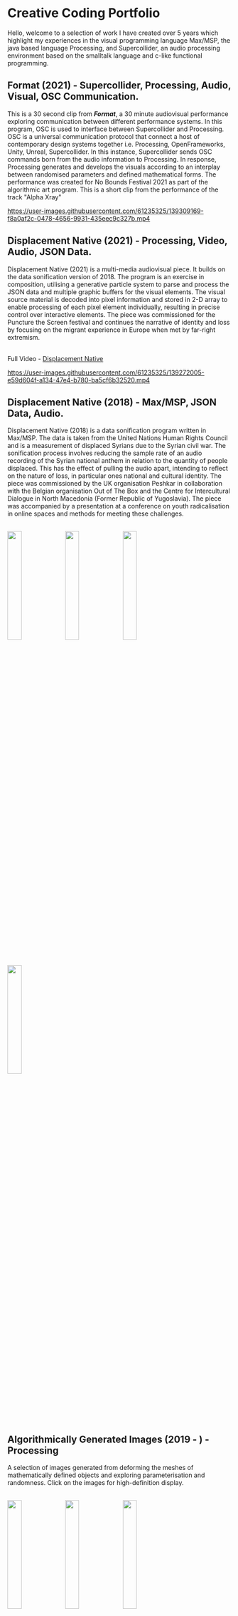 # Creative Coding Portfolio

<p>Hello, welcome to a selection of work I have created over 5 years which highlight my experiences in the visual programming language Max/MSP, the java based language Processing, and Supercollider, an audio processing environment based on the smalltalk language and c-like functional programming. </p>

  
  

## Format (2021) - Supercollider, Processing, Audio, Visual, OSC Communication. 

<p>This is a 30 second clip from <i><b>Format</b></i>, a 30 minute audiovisual performance exploring communication between different performance systems. In this program, OSC is used to interface between Supercollider and Processing. OSC is a universal communication protocol that connect a host of contemporary design systems together i.e. Processing, OpenFrameworks, Unity, Unreal, Supercollider.
In this instance, Supercollider sends OSC commands born from the audio information to Processing. In response, Processing generates and develops the visuals according to an interplay between randomised parameters and defined mathematical forms. The performance was created for No Bounds Festival 2021 as part of the algorithmic art program. This is a short clip from the performance of the track "Alpha Xray" </p> 



https://user-images.githubusercontent.com/61235325/139309169-f8a0af2c-0478-4656-9931-435eec9c327b.mp4






## Displacement Native (2021) - Processing, Video, Audio, JSON Data.

<p>Displacement Native (2021) is a multi-media audiovisual piece. It builds on the data sonification version of 2018. The program is an exercise in composition, utilising a generative particle system to parse and process the JSON data and multiple graphic buffers for the visual elements. The visual source material is decoded into pixel information and stored in 2-D array to enable processing of each pixel element individually, resulting in precise control over interactive elements. The piece was commissioned for the Puncture the Screen festival and continues the narrative of identity and loss by focusing on the migrant experience in Europe when met by far-right extremism. </p>
<br> Full Video - <a href = "https://vimeo.com/589762956"> Displacement Native </a><br>



https://user-images.githubusercontent.com/61235325/139272005-e59d604f-a134-47e4-b780-ba5cf6b32520.mp4


  
  

## Displacement Native (2018) - Max/MSP, JSON Data, Audio.
  
 <p>Displacement Native (2018) is a data sonification program written in Max/MSP. The data is taken from the United Nations Human Rights Council and is a measurement of displaced Syrians due to the Syrian civil war. The sonification process involves reducing the sample rate of an audio recording of the Syrian national anthem in relation to the quantity of people displaced. This has the effect of pulling the audio apart, intending to reflect on the nature of loss, in particular ones national and cultural identity. The piece was commissioned by the UK organisation Peshkar in collaboration with the Belgian organisation Out of The Box and the Centre for Intercultural Dialogue in North Macedonia (Former Republic of Yugoslavia). The piece was accompanied by a presentation at a conference on youth radicalisation in online spaces and methods for meeting these challenges. </p>
 

<br>
<div class = "row">
  <div class = "column">
    <img src = "https://user-images.githubusercontent.com/61235325/139266586-c82b98d8-ccf1-47a4-8ba3-2b8ddf970285.png" width="25%" height="25%" >
    <img src = "https://user-images.githubusercontent.com/61235325/139267988-d6703880-2dbe-4fe6-b9a0-fb2891ab491e.png" width = "25%" height = "25%">
    <img src = "https://user-images.githubusercontent.com/61235325/139267999-da3ce47a-bd41-4db9-9ee4-f02810b30d58.png" width = "25%" height = "25%">
    <img src = "https://user-images.githubusercontent.com/61235325/139268022-e12bd902-be59-43a9-871e-c664fb3640bc.png" width = "25%" height = "25%">
  </div>
</div>
  
<br><br>
## Algorithmically Generated Images (2019 - ) - Processing

A selection of images generated from deforming the meshes of mathematically defined objects and exploring parameterisation and randomness. Click on the images for high-definition display. 
<br><br>

<div class = "row">
  <div class = "column">
<img src = "https://user-images.githubusercontent.com/61235325/139310018-ce43a580-e998-474d-b177-f6692a661589.jpg" width ="25%" height = "25%">
<img src = "https://user-images.githubusercontent.com/61235325/139310182-82782994-8d3e-4dd6-955e-440d68321cc3.jpg" width = "25%" height = "25%">
<img src = "https://user-images.githubusercontent.com/61235325/139321430-3668fc38-4748-4fae-858f-8d9e0ccb0a67.jpg" width = "25%" height = "25%">
<img src = "https://user-images.githubusercontent.com/61235325/139323661-e5c55fc7-dd37-4eeb-808b-774375d9da8e.jpg" width = "25%" height = "25%">
<img src = "https://user-images.githubusercontent.com/61235325/139324013-1428bb36-f601-4e97-b3c6-336c8478a24d.jpg" width = "25%" height = "25%">
<img src = "https://user-images.githubusercontent.com/61235325/139324218-48db957e-8601-45bd-8574-5308d44210a7.jpg" width = "25%" height = "25%">


  </div>
</div>

